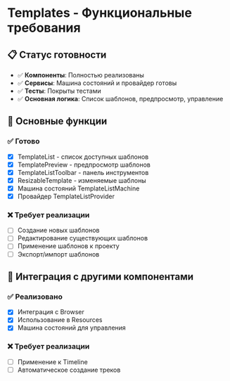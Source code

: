 # Templates - Функциональные требования

## 📋 Статус готовности

- ✅ **Компоненты**: Полностью реализованы
- ✅ **Сервисы**: Машина состояний и провайдер готовы
- ✅ **Тесты**: Покрыты тестами
- ✅ **Основная логика**: Список шаблонов, предпросмотр, управление

## 🎯 Основные функции

### ✅ Готово
- [x] TemplateList - список доступных шаблонов
- [x] TemplatePreview - предпросмотр шаблонов
- [x] TemplateListToolbar - панель инструментов
- [x] ResizableTemplate - изменяемые шаблоны
- [x] Машина состояний TemplateListMachine
- [x] Провайдер TemplateListProvider

### ❌ Требует реализации
- [ ] Создание новых шаблонов
- [ ] Редактирование существующих шаблонов
- [ ] Применение шаблонов к проекту
- [ ] Экспорт/импорт шаблонов

## 🔄 Интеграция с другими компонентами

### ✅ Реализовано
- [x] Интеграция с Browser
- [x] Использование в Resources
- [x] Машина состояний для управления

### ❌ Требует реализации
- [ ] Применение к Timeline
- [ ] Автоматическое создание треков
